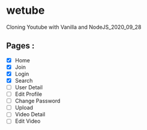 # wetube
Cloning Youtube with Vanilla and NodeJS_2020_09_28


## Pages :

- [X] Home
- [X] Join
- [X] Login
- [X] Search
- [ ] User Detail
- [ ] Edit Profile
- [ ] Change Password
- [ ] Upload
- [ ] Video Detail
- [ ] Edit Video
